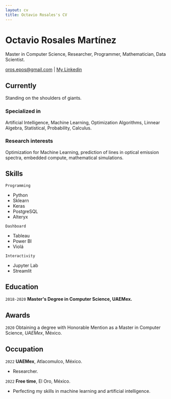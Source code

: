 ```yaml
---
layout: cv
title: Octavio Rosales's CV
---
```


# Octavio Rosales Martínez

Master in Computer Science, Researcher, Programmer, Mathematician, Data Scientist.

<div id="webaddress">
<a href="oros.epos@gmail.com">oros.epos@gmail.com</a>
| <a href="http://linkedin/yo-merengues">My Linkedin</a>
</div>


## Currently

Standing on the shoulders of giants.


### Specialized in

Artificial Intelligence, Machine Learning, Optimization Algorithms, Linnear Algebra, Statistical, Probability, Calculus. 


### Research interests

Optimization for Machine Learning, prediction of lines in optical emission spectra, embedded compute, 
mathematical simulations.

## Skills

`Programming`

- Python
- Sklearn
- Keras
- PostgreSQL
- Alteryx

`Dashboard`

- Tableau
- Power BI
- Violá

`Interactivity`

- Jupyter Lab
- Streamlit

## Education

`2018-2020`
__Master's Degree in Computer Science, UAEMex.__


## Awards

`2020`
Obtaining a degree with Honorable Mention as a Master in Computer Science, *UAEMex*, México.


## Occupation

`2022`
__UAEMex__, Atlacomulco, México.

- Researcher.

`2022`
__Free time__, El Oro, México.

- Perfecting my skills in machine learning and artificial intelligence.

